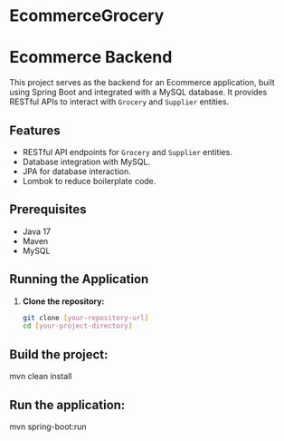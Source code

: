 # EcommerceGrocery

# Ecommerce Backend

This project serves as the backend for an Ecommerce application, built using Spring Boot and integrated with a MySQL database. It provides RESTful APIs to interact with `Grocery` and `Supplier` entities.

## Features

- RESTful API endpoints for `Grocery` and `Supplier` entities.
- Database integration with MySQL.
- JPA for database interaction.
- Lombok to reduce boilerplate code.

## Prerequisites

- Java 17
- Maven
- MySQL

## Running the Application

1. **Clone the repository:**
   ```bash
   git clone [your-repository-url]
   cd [your-project-directory]

## Build the project:
mvn clean install

## Run the application:
mvn spring-boot:run